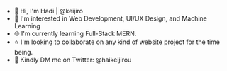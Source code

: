 - 👋 Hi, I'm Hadi | @keijiro
- 👀 I'm interested in Web Development, UI/UX Design, and Machine Learning
- 🌐 I'm currently learning Full-Stack MERN.
- ⭐ I'm looking to collaborate on any kind of website project for the time being.
- 📩 Kindly DM me on Twitter: @haikeijirou
